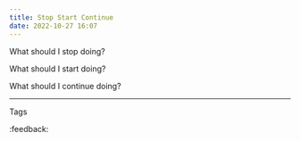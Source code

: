 ```yaml
---
title: Stop Start Continue
date: 2022-10-27 16:07
---
```


What should I stop doing?

What should I start doing?

What should I continue doing?

---
Tags

:feedback:

